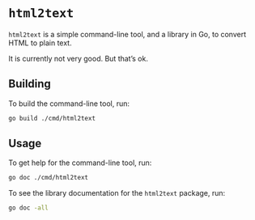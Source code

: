 # `html2text`

`html2text` is a simple command-line tool, and a library in Go, to convert HTML
to plain text.

It is currently not very good. But that’s ok.

## Building

To build the command-line tool, run:

```sh
go build ./cmd/html2text
```

## Usage

To get help for the command-line tool, run:

```sh
go doc ./cmd/html2text
```

To see the library documentation for the `html2text` package, run:

```sh
go doc -all
```
